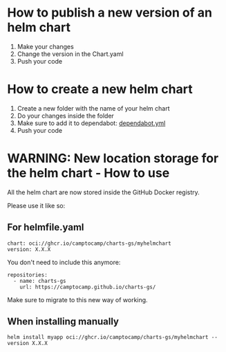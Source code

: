 # How to publish a new version of an helm chart

1. Make your changes
2. Change the version in the Chart.yaml
3. Push your code

# How to create a new helm chart

1. Create a new folder with the name of your helm chart
2. Do your changes inside the folder
3. Make sure to add it to dependabot: [dependabot.yml](https://github.com/camptocamp/charts-gs/blob/main/.github/dependabot.yml)
4. Push your code

# WARNING: New location storage for the helm chart - How to use

All the helm chart are now stored inside the GitHub Docker registry.

Please use it like so:

## For helmfile.yaml

```
chart: oci://ghcr.io/camptocamp/charts-gs/myhelmchart
version: X.X.X
```

You don't need to include this anymore:
```
repositories:
  - name: charts-gs
    url: https://camptocamp.github.io/charts-gs/
```

Make sure to migrate to this new way of working.

## When installing manually

```
helm install myapp oci://ghcr.io/camptocamp/charts-gs/myhelmchart --version X.X.X
```
